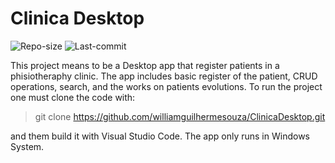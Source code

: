 # Clinica Desktop

![Repo-size](https://img.shields.io/github/repo-size/williamguilhermesouza/ClinicaDesktop)
![Last-commit](https://img.shields.io/github/last-commit/williamguilhermesouza/ClinicaDesktop)

This project means to be a Desktop app that register patients in a phisiotheraphy clinic. The app includes basic register of the patient, CRUD operations, search, and the works on patients evolutions.
To run the project one must clone the code with:

> git clone https://github.com/williamguilhermesouza/ClinicaDesktop.git

and them build it with Visual Studio Code. The app only runs in Windows System.
